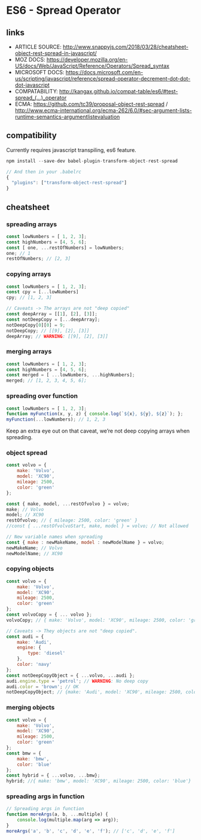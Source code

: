 # ES6 - Spread Operator

## links

- ARTICLE SOURCE: http://www.snappyjs.com/2018/03/28/cheatsheet-object-rest-spread-in-javascript/
- MOZ DOCS: https://developer.mozilla.org/en-US/docs/Web/JavaScript/Reference/Operators/Spread_syntax
- MICROSOFT DOCS: https://docs.microsoft.com/en-us/scripting/javascript/reference/spread-operator-decrement-dot-dot-dot-javascript
- COMPATABILITY: http://kangax.github.io/compat-table/es6/#test-spread_(...)_operator
- ECMA: https://github.com/tc39/proposal-object-rest-spread / http://www.ecma-international.org/ecma-262/6.0/#sec-argument-lists-runtime-semantics-argumentlistevaluation

## compatibility

Currently requires javascript transpiling, es6 feature.


``` javascript
npm install --save-dev babel-plugin-transform-object-rest-spread

// And then in your .babelrc
{
  "plugins": ["transform-object-rest-spread"]
}
```

## cheatsheet

### spreading arrays

``` javascript
const lowNumbers = [ 1, 2, 3];
const highNumbers = [4, 5, 6];
const [ one, ...restOfNumbers] = lowNumbers;
one; // 1
restOfNumbers; // [2, 3]
```

### copying arrays

``` javascript
const lowNumbers = [ 1, 2, 3];
const cpy = [...lowNumbers]
cpy; // [1, 2, 3]

// Caveats -> The arrays are not "deep copied"
const deepArray = [[1], [2], [3]];
const notDeepCopy = [...deepArray];
notDeepCopy[0][0] = 9;
notDeepCopy; // [[9], [2], [3]]
deepArray; // WARNING: [[9], [2], [3]]
```

### merging arrays

``` javascript
const lowNumbers = [ 1, 2, 3];
const highNumbers = [4, 5, 6];
const merged = [ ...lowNumbers, ...highNumbers];
merged; // [1, 2, 3, 4, 5, 6];
```

### spreading over function

``` javascript
const lowNumbers = [ 1, 2, 3];
function myFunction(x, y, z) { console.log(`${x}, ${y}, ${z}`); };
myFunction(...lowNumbers); // 1, 2, 3
```

Keep an extra eye out on that caveat, we’re not deep copying arrays when spreading.

### object spread

``` javascript
const volvo = {
    make: 'Volvo',
    model: 'XC90',
    mileage: 2500,
    color: 'green'
};

const { make, model, ...restOfvolvo } = volvo;
make; // Volvo
model; // XC90
restOfvolvo; // { mileage: 2500, color: 'green' }
//const { ...restOfvolvoStart, make, model } = volvo; // Not allowed

// New variable names when spreading
const { make : newMakeName, model : newModelName } = volvo;
newMakeName; // Volvo
newModelName; // XC90
```

### copying objects

``` javascript
const volvo = {
    make: 'Volvo',
    model: 'XC90',
    mileage: 2500,
    color: 'green'
};
const volvoCopy = { ... volvo };
volvoCopy; // { make: 'Volvo', model: 'XC90', mileage: 2500, color: 'green' }

// Caveats -> They objects are not "deep copied".
const audi = {
    make: 'Audi',
    engine: {
        type: 'diesel'
    },
    color: 'navy'
};
const notDeepCopyObject = { ...volvo, ...audi };
audi.engine.type = 'petrol'; // WARNING: No deep copy
audi.color = 'brown'; // OK
notDeepCopyObject; // {make: 'Audi', model: 'XC90', mileage: 2500, color: 'navy', engine: { type: 'petrol' }}
```

### merging objects

``` javascript
const volvo = {
    make: 'Volvo',
    model: 'XC90',
    mileage: 2500,
    color: 'green'
};
const bmw = {
    make: 'bmw',
    color: 'blue'
};
const hybrid = { ...volvo, ...bmw};
hybrid; //{ make: 'bmw', model: 'XC90', mileage: 2500, color: 'blue'}
```

### spreading args in function

``` javascript
// Spreading args in function
function moreArgs(a, b, ...multiple) {
    console.log(multiple.map(arg => arg));
}
moreArgs('a', 'b', 'c', 'd', 'e', 'f'); // ['c', 'd', 'e', 'f']
```